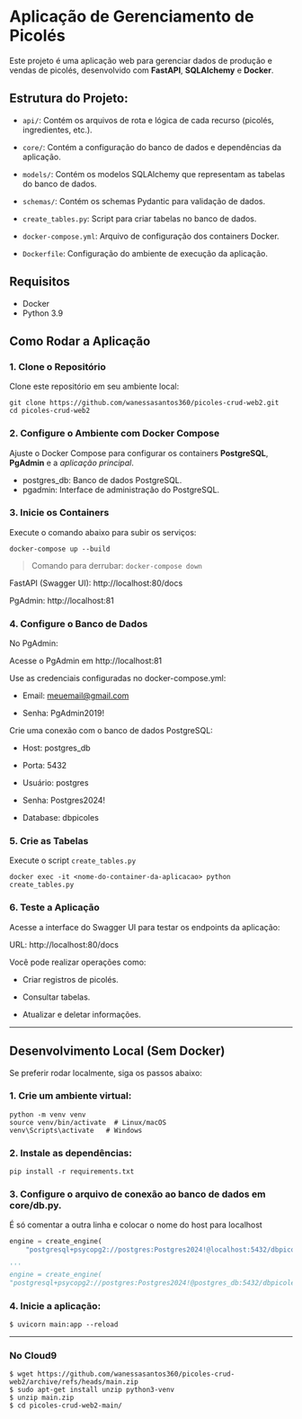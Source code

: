 # Aplicação de Gerenciamento de Picolés

Este projeto é uma aplicação web para gerenciar dados de produção e vendas de picolés, desenvolvido com **FastAPI**, **SQLAlchemy** e **Docker**.

## Estrutura do Projeto:

- `api/`: Contém os arquivos de rota e lógica de cada recurso (picolés, ingredientes, etc.).

- `core/`: Contém a configuração do banco de dados e dependências da aplicação.

- `models/`: Contém os modelos SQLAlchemy que representam as tabelas do banco de dados.

- `schemas/`: Contém os schemas Pydantic para validação de dados.

- `create_tables.py`: Script para criar tabelas no banco de dados.

- `docker-compose.yml`: Arquivo de configuração dos containers Docker.

- `Dockerfile`: Configuração do ambiente de execução da aplicação.

## Requisitos

- Docker
- Python 3.9 

## Como Rodar a Aplicação

### 1. Clone o Repositório

Clone este repositório em seu ambiente local:
```
git clone https://github.com/wanessasantos360/picoles-crud-web2.git
cd picoles-crud-web2
```

### 2. Configure o Ambiente com Docker Compose

Ajuste o Docker Compose para configurar os containers **PostgreSQL**, **PgAdmin** e a *aplicação principal*.

- postgres_db: Banco de dados PostgreSQL.
- pgadmin: Interface de administração do PostgreSQL.

### 3. Inicie os Containers

Execute o comando abaixo para subir os serviços:

```
docker-compose up --build
```

> Comando para derrubar: `docker-compose down`

FastAPI (Swagger UI): http://localhost:80/docs

PgAdmin: http://localhost:81

### 4. Configure o Banco de Dados

No PgAdmin:

Acesse o PgAdmin em http://localhost:81

Use as credenciais configuradas no docker-compose.yml:

- Email: meuemail@gmail.com

- Senha: PgAdmin2019!

Crie uma conexão com o banco de dados PostgreSQL:

- Host: postgres_db

- Porta: 5432

- Usuário: postgres

- Senha: Postgres2024!

- Database: dbpicoles

### 5. Crie as Tabelas

Execute o script `create_tables.py` 

```
docker exec -it <nome-do-container-da-aplicacao> python create_tables.py
```

### 6. Teste a Aplicação

Acesse a interface do Swagger UI para testar os endpoints da aplicação:

URL: http://localhost:80/docs

Você pode realizar operações como:

- Criar registros de picolés.

- Consultar tabelas.

- Atualizar e deletar informações.

---

## Desenvolvimento Local (Sem Docker)

Se preferir rodar localmente, siga os passos abaixo:

### 1. Crie um ambiente virtual:

```
python -m venv venv
source venv/bin/activate  # Linux/macOS
venv\Scripts\activate   # Windows
```

### 2. Instale as dependências:

```
pip install -r requirements.txt
```

### 3. Configure o arquivo de conexão ao banco de dados em core/db.py.

É só comentar a outra linha e colocar o nome do host para localhost


~~~python
engine = create_engine(
    "postgresql+psycopg2://postgres:Postgres2024!@localhost:5432/dbpicoles")

'''
engine = create_engine(
"postgresql+psycopg2://postgres:Postgres2024!@postgres_db:5432/dbpicoles")'''
~~~

### 4. Inicie a aplicação:

```
$ uvicorn main:app --reload
```

---

### No Cloud9
```
$ wget https://github.com/wanessasantos360/picoles-crud-web2/archive/refs/heads/main.zip
$ sudo apt-get install unzip python3-venv
$ unzip main.zip
$ cd picoles-crud-web2-main/
```